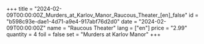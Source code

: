 +++
title = "2024-02-09T00:00:00Z_Murders_at_Karlov_Manor_Raucous_Theater_[en]_false"
id = "b598c93e-dae1-4d71-a9e4-917abf76d2d0"
date = "2024-02-09T00:00:00Z"
name = "Raucous Theater"
lang = ["en"]
price = "2.99"
quantity = 4
foil = false
set = "Murders at Karlov Manor"
+++
